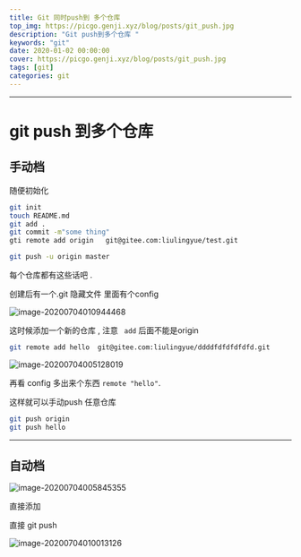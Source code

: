 ```yaml
---
title: Git 同时push到 多个仓库
top_img: https://picgo.genji.xyz/blog/posts/git_push.jpg
description: "Git push到多个仓库 "
keywords: "git"
date: 2020-01-02 00:00:00
cover: https://picgo.genji.xyz/blog/posts/git_push.jpg
tags: [git]
categories: git
---
```


-----

# git push 到多个仓库

##  手动档

随便初始化

```bash
git init 
touch README.md
git add .
git commit -m"some thing"
gti remote add origin   git@gitee.com:liulingyue/test.git

git push -u origin master
```

每个仓库都有这些话吧 .

 创建后有一个.git 隐藏文件  里面有个config



![image-20200704010944468](https://picgo.genji.xyz/blog/posts/image-20200704010944468.png)



这时候添加一个新的仓库 ,  注意 ` add` 后面不能是origin

```bash
git remote add hello  git@gitee.com:liulingyue/ddddfdfdfdfdfd.git
```



![image-20200704005128019](https://picgo.genji.xyz/blog/posts/image-20200704005128019.png)



再看 config  多出来个东西    `remote "hello"`.



这样就可以手动push  任意仓库

```bash
git push origin 
git push hello 
```



-----



##  自动档

![image-20200704005845355](https://picgo.genji.xyz/blog/posts/image-20200704005845355.png)



 直接添加 

直接 git push 

![image-20200704010013126](https://picgo.genji.xyz/blog/posts/image-20200704010013126.png)